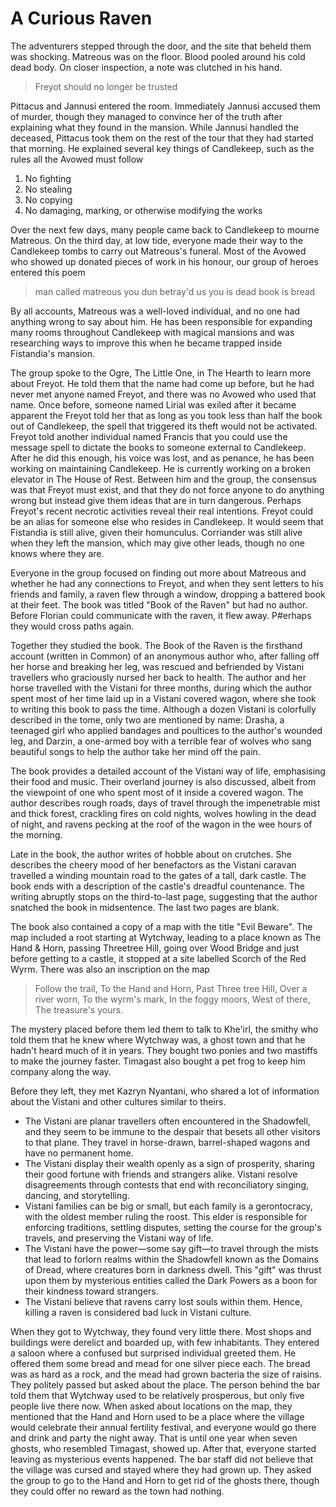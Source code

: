 # A Curious Raven

The adventurers stepped through the door, and the site that beheld them was shocking. Matreous was on the floor. Blood pooled around his cold dead body. On closer inspection, a note was clutched in his hand.

> Freyot should no longer be trusted

Pittacus and Jannusi entered the room. Immediately Jannusi accused them of murder, though they managed to convince her of the truth after explaining what they found in the mansion. While Jannusi handled the deceased, Pittacus took them on the rest of the tour that they had started that morning. He explained several key things of Candlekeep, such as the rules all the Avowed must follow

1. No fighting
2. No stealing
3. No copying
4. No damaging, marking, or otherwise modifying the works

Over the next few days, many people came back to Candlekeep to mourne Matreous. On the third day, at low tide, everyone made their way to the Candlekeep tombs to carry out Matreous's funeral. Most of the Avowed who showed up donated pieces of work in his honour, our group of heroes entered this poem

> man called matreous
> you dun betray'd us
> you is dead
> book is bread

By all accounts, Matreous was a well-loved individual, and no one had anything wrong to say about him. He has been responsible for expanding many rooms throughout Candlekeep with magical mansions and was researching ways to improve this when he became trapped inside Fistandia's mansion.

The group spoke to the Ogre, The Little One, in The Hearth to learn more about Freyot. He told them that the name had come up before, but he had never met anyone named Freyot, and there was no Avowed who used that name. Once before, someone named Lirial was exiled after it became apparent the Freyot told her that as long as you took less than half the book out of Candlekeep, the spell that triggered its theft would not be activated. Freyot told another individual named Francis that you could use the message spell to dictate the books to someone external to Candlekeep. After he did this enough, his voice was lost, and as penance, he has been working on maintaining Candlekeep. He is currently working on a broken elevator in The House of Rest. Between him and the group, the consensus was that Freyot must exist, and that they do not force anyone to do anything wrong but instead give them ideas that are in turn dangerous. Perhaps Freyot's recent necrotic activities reveal their real intentions. Freyot could be an alias for someone else who resides in Candlekeep. It would seem that Fistandia is still alive, given their homunculus. Corriander was still alive when they left the mansion, which may give other leads, though no one knows where they are.

Everyone in the group focused on finding out more about Matreous and whether he had any connections to Freyot, and when they sent letters to his friends and family, a raven flew through a window, dropping a battered book at their feet. The book was titled "Book of the Raven" but had no author. Before Florian could communicate with the raven, it flew away. P#erhaps they would cross paths again.

Together they studied the book. The Book of the Raven is the firsthand account (written in Common) of an anonymous author who, after falling off her horse and breaking her leg, was rescued and befriended by Vistani travellers who graciously nursed her back to health. The author and her horse travelled with the Vistani for three months, during which the author spent most of her time laid up in a Vistani covered wagon, where she took to writing this book to pass the time. Although a dozen Vistani is colorfully described in the tome, only two are mentioned by name: Drasha, a teenaged girl who applied bandages and poultices to the author's wounded leg, and Darzin, a one-armed boy with a terrible fear of wolves who sang beautiful songs to help the author take her mind off the pain.

The book provides a detailed account of the Vistani way of life, emphasising their food and music. Their overland journey is also discussed, albeit from the viewpoint of one who spent most of it inside a covered wagon. The author describes rough roads, days of travel through the impenetrable mist and thick forest, crackling fires on cold nights, wolves howling in the dead of night, and ravens pecking at the roof of the wagon in the wee hours of the morning.

Late in the book, the author writes of hobble about on crutches. She describes the cheery mood of her benefactors as the Vistani caravan travelled a winding mountain road to the gates of a tall, dark castle. The book ends with a description of the castle's dreadful countenance. The writing abruptly stops on the third-to-last page, suggesting that the author snatched the book in midsentence. The last two pages are blank.

The book also contained a copy of a map with the title "Evil Beware". The map included a root starting at Wytchway, leading to a place known as The Hand & Horn, passing Threetree Hill, going over Wood Bridge and just before getting to a castle, it stopped at a site labelled Scorch of the Red Wyrm. There was also an inscription on the map

> Follow the trail, To the Hand and Horn, Past Three tree Hill, Over a river worn, To the wyrm's mark, In the foggy moors, West of there, The treasure's yours.

The mystery placed before them led them to talk to Khe'irl, the smithy who told them that he knew where Wytchway was, a ghost town and that he hadn't heard much of it in years. They bought two ponies and two mastiffs to make the journey faster. Timagast also bought a pet frog to keep him company along the way.

Before they left, they met Kazryn Nyantani, who shared a lot of information about the Vistani and other cultures similar to theirs.

* The Vistani are planar travellers often encountered in the Shadowfell, and they seem to be immune to the despair that besets all other visitors to that plane. They travel in horse-drawn, barrel-shaped wagons and have no permanent home.
* The Vistani display their wealth openly as a sign of prosperity, sharing their good fortune with friends and strangers alike. Vistani resolve disagreements through contests that end with reconciliatory singing, dancing, and storytelling.
* Vistani families can be big or small, but each family is a gerontocracy, with the oldest member ruling the roost. This elder is responsible for enforcing traditions, settling disputes, setting the course for the group's travels, and preserving the Vistani way of life.
* The Vistani have the power—some say gift—to travel through the mists that lead to forlorn realms within the Shadowfell known as the Domains of Dread, where creatures born in darkness dwell. This "gift" was thrust upon them by mysterious entities called the Dark Powers as a boon for their kindness toward strangers.
* The Vistani believe that ravens carry lost souls within them. Hence, killing a raven is considered bad luck in Vistani culture.

When they got to Wytchway, they found very little there. Most shops and buildings were derelict and boarded up, with few inhabitants. They entered a saloon where a confused but surprised individual greeted them. He offered them some bread and mead for one silver piece each. The bread was as hard as a rock, and the mead had grown bacteria the size of raisins. They politely passed but asked about the place. The person behind the bar told them that Wytchway used to be relatively prosperous, but only five people live there now. When asked about locations on the map, they mentioned that the Hand and Horn used to be a place where the village would celebrate their annual fertility festival, and everyone would go there and drink and party the night away. That is until one year when seven ghosts, who resembled Timagast, showed up. After that, everyone started leaving as mysterious events happened. The bar staff did not believe that the village was cursed and stayed where they had grown up. They asked the group to go to the Hand and Horn to get rid of the ghosts there, though they could offer no reward as the town had nothing.